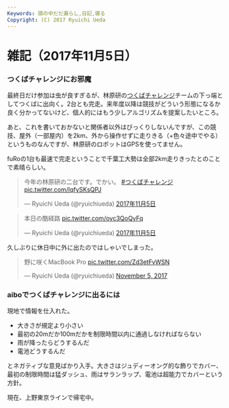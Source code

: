 ```yaml
---
Keywords: 頭の中だだ漏らし,日記,寝る
Copyright: (C) 2017 Ryuichi Ueda
---
```


# 雑記（2017年11月5日）

### つくばチャレンジにお邪魔

最終日だけ参加は虫が良すぎるが、林原研の[つくばチャレンジ](http://www.tsukubachallenge.jp/)チームの下っ端としてつくばに出向く。2台とも完走。来年度以降は競技がどういう形態になるか良く分かってないけど、個人的にはもう少しアルゴリズムを提案したいところ。

あと、これを書いておかないと関係者以外はびっくりしないんですが、この競技、屋外（一部屋内）を2km、外から操作せずに走りきる（+色々途中でやる）というものなんですが、林原研のロボットはGPSを使ってません。

fuRoの1台も最速で完走ということで千葉工大勢は全部2km走りきったとのことで素晴らしい。

<blockquote class="twitter-tweet" data-lang="ja"><p lang="ja" dir="ltr">今年の林原研の二台です。でかい。 <a href="https://twitter.com/hashtag/%E3%81%A4%E3%81%8F%E3%81%B0%E3%83%81%E3%83%A3%E3%83%AC%E3%83%B3%E3%82%B8?src=hash&amp;ref_src=twsrc%5Etfw">#つくばチャレンジ</a> <a href="https://t.co/lqfySKsQPJ">pic.twitter.com/lqfySKsQPJ</a></p>&mdash; Ryuichi Ueda (@ryuichiueda) <a href="https://twitter.com/ryuichiueda/status/926995661404364800?ref_src=twsrc%5Etfw">2017年11月5日</a></blockquote>
<script async src="https://platform.twitter.com/widgets.js" charset="utf-8"></script>

<blockquote class="twitter-tweet" data-lang="ja"><p lang="ja" dir="ltr">本日の酷経路 <a href="https://t.co/oyc3QoQyFq">pic.twitter.com/oyc3QoQyFq</a></p>&mdash; Ryuichi Ueda (@ryuichiueda) <a href="https://twitter.com/ryuichiueda/status/927134125667991552?ref_src=twsrc%5Etfw">2017年11月5日</a></blockquote>
<script async src="https://platform.twitter.com/widgets.js" charset="utf-8"></script>


久しぶりに休日中に外に出たのではしゃいでしまった。

<blockquote class="twitter-tweet" data-partner="tweetdeck"><p lang="ja" dir="ltr">野に咲くMacBook Pro <a href="https://t.co/Zd3etFvWSN">pic.twitter.com/Zd3etFvWSN</a></p>&mdash; Ryuichi Ueda (@ryuichiueda) <a href="https://twitter.com/ryuichiueda/status/927050532132286466?ref_src=twsrc%5Etfw">November 5, 2017</a></blockquote>
<script async src="https://platform.twitter.com/widgets.js" charset="utf-8"></script>


### aiboでつくばチャレンジに出るには

現地で情報を仕入れた。

* 大きさが規定より小さい
* 最初の20mだか100mだかを制限時間以内に通過しなければならない
* 雨が降ったらどうするんだ
* 電池どうするんだ

とネガティブな意見ばかり入手。大きさはジュディーオング的な飾りでカバー、最初の制限時間は猛ダッシュ、雨はサランラップ、電池は超能力でカバーという方針。




現在、上野東京ラインで帰宅中。

